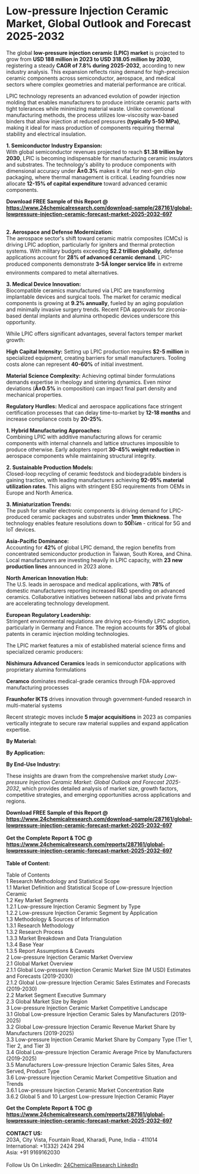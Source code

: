 <h1>Low-pressure Injection Ceramic Market, Global Outlook and Forecast 2025-2032</h1><p>The global <strong>low-pressure injection ceramic (LPIC) market</strong> is projected to grow from <strong>USD 188 million in 2023 to USD 318.05 million by 2030</strong>, registering a steady <strong>CAGR of 7.8% during 2025-2032</strong>, according to new industry analysis. This expansion reflects rising demand for high-precision ceramic components across semiconductor, aerospace, and medical sectors where complex geometries and material performance are critical.</p><p>LPIC technology represents an advanced evolution of powder injection molding that enables manufacturers to produce intricate ceramic parts with tight tolerances while minimizing material waste. Unlike conventional manufacturing methods, the process utilizes low-viscosity wax-based binders that allow injection at reduced pressures <strong>(typically 5-50 MPa)</strong>, making it ideal for mass production of components requiring thermal stability and electrical insulation.</p><p><strong>1. Semiconductor Industry Expansion:</strong><br>
With global semiconductor revenues projected to reach <strong>$1.38 trillion by 2030</strong>, LPIC is becoming indispensable for manufacturing ceramic insulators and substrates. The technology's ability to produce components with dimensional accuracy under <strong>Â±0.3%</strong> makes it vital for next-gen chip packaging, where thermal management is critical. Leading foundries now allocate <strong>12-15% of capital expenditure</strong> toward advanced ceramic components.</p><div><b>Download FREE Sample of this Report @ 
            <a href="https://www.24chemicalresearch.com/download-sample/287161/global-lowpressure-injection-ceramic-forecast-market-2025-2032-697">
            https://www.24chemicalresearch.com/download-sample/287161/global-lowpressure-injection-ceramic-forecast-market-2025-2032-697</a></b></div><br><p><strong>2. Aerospace and Defense Modernization:</strong><br>
The aerospace sector's shift toward ceramic matrix composites (CMCs) is driving LPIC adoption, particularly for igniters and thermal protection systems. With military budgets exceeding <strong>$2.2 trillion globally</strong>, defense applications account for <strong>28% of advanced ceramic demand</strong>. LPIC-produced components demonstrate <strong>3-5Ã longer service life</strong> in extreme environments compared to metal alternatives.</p><p><strong>3. Medical Device Innovation:</strong><br>
Biocompatible ceramics manufactured via LPIC are transforming implantable devices and surgical tools. The market for ceramic medical components is growing at <strong>9.2% annually</strong>, fueled by an aging population and minimally invasive surgery trends. Recent FDA approvals for zirconia-based dental implants and alumina orthopedic devices underscore this opportunity.</p><p>While LPIC offers significant advantages, several factors temper market growth:</p><p><strong>High Capital Intensity:</strong> Setting up LPIC production requires <strong>$2-5 million</strong> in specialized equipment, creating barriers for small manufacturers. Tooling costs alone can represent <strong>40-60%</strong> of initial investment.</p><p><strong>Material Science Complexity:</strong> Achieving optimal binder formulations demands expertise in rheology and sintering dynamics. Even minor deviations (<strong>Â±0.5%</strong> in composition) can impact final part density and mechanical properties.</p><p><strong>Regulatory Hurdles:</strong> Medical and aerospace applications face stringent certification processes that can delay time-to-market by <strong>12-18 months</strong> and increase compliance costs by <strong>20-25%</strong>.</p><p><strong>1. Hybrid Manufacturing Approaches:</strong><br>
Combining LPIC with additive manufacturing allows for ceramic components with internal channels and lattice structures impossible to produce otherwise. Early adopters report <strong>30-45% weight reduction</strong> in aerospace components while maintaining structural integrity.</p><p><strong>2. Sustainable Production Models:</strong><br>
Closed-loop recycling of ceramic feedstock and biodegradable binders is gaining traction, with leading manufacturers achieving <strong>92-95% material utilization rates</strong>. This aligns with stringent ESG requirements from OEMs in Europe and North America.</p><p><strong>3. Miniaturization Trends:</strong><br>
The push for smaller electronic components is driving demand for LPIC-produced ceramic packages and substrates under <strong>1mm thickness</strong>. The technology enables feature resolutions down to <strong>50Î¼m</strong> - critical for 5G and IoT devices.</p><p><strong>Asia-Pacific Dominance:</strong><br>
Accounting for <strong>42%</strong> of global LPIC demand, the region benefits from concentrated semiconductor production in Taiwan, South Korea, and China. Local manufacturers are investing heavily in LPIC capacity, with <strong>23 new production lines</strong> announced in 2023 alone.</p><p><strong>North American Innovation Hub:</strong><br>
The U.S. leads in aerospace and medical applications, with <strong>78%</strong> of domestic manufacturers reporting increased R&amp;D spending on advanced ceramics. Collaborative initiatives between national labs and private firms are accelerating technology development.</p><p><strong>European Regulatory Leadership:</strong><br>
Stringent environmental regulations are driving eco-friendly LPIC adoption, particularly in Germany and France. The region accounts for <strong>35%</strong> of global patents in ceramic injection molding technologies.</p><p>The LPIC market features a mix of established material science firms and specialized ceramic producers:</p><p><strong>Nishimura Advanced Ceramics</strong> leads in semiconductor applications with proprietary alumina formulations</p><p><strong>Ceramco</strong> dominates medical-grade ceramics through FDA-approved manufacturing processes</p><p><strong>Fraunhofer IKTS</strong> drives innovation through government-funded research in multi-material systems</p><p>Recent strategic moves include <strong>5 major acquisitions</strong> in 2023 as companies vertically integrate to secure raw material supplies and expand application expertise.</p><p><strong>By Material:</strong>
	</p><p><strong>By Application:</strong>
	</p><p><strong>By End-Use Industry:</strong>
	</p><p>These insights are drawn from the comprehensive market study <em>Low-pressure Injection Ceramic Market: Global Outlook and Forecast 2025-2032</em>, which provides detailed analysis of market size, growth factors, competitive strategies, and emerging opportunities across applications and regions.</p><div><b>Download FREE Sample of this Report @ 
            <a href="https://www.24chemicalresearch.com/download-sample/287161/global-lowpressure-injection-ceramic-forecast-market-2025-2032-697">
            https://www.24chemicalresearch.com/download-sample/287161/global-lowpressure-injection-ceramic-forecast-market-2025-2032-697</a></b></div><br><div><b>Get the Complete Report & TOC @ 
            <a href="https://www.24chemicalresearch.com/reports/287161/global-lowpressure-injection-ceramic-forecast-market-2025-2032-697">
            https://www.24chemicalresearch.com/reports/287161/global-lowpressure-injection-ceramic-forecast-market-2025-2032-697</a></b></div><br>
            <b>Table of Content:</b><p>Table of Contents<br />
1 Research Methodology and Statistical Scope<br />
1.1 Market Definition and Statistical Scope of Low-pressure Injection Ceramic<br />
1.2 Key Market Segments<br />
1.2.1 Low-pressure Injection Ceramic Segment by Type<br />
1.2.2 Low-pressure Injection Ceramic Segment by Application<br />
1.3 Methodology & Sources of Information<br />
1.3.1 Research Methodology<br />
1.3.2 Research Process<br />
1.3.3 Market Breakdown and Data Triangulation<br />
1.3.4 Base Year<br />
1.3.5 Report Assumptions & Caveats<br />
2 Low-pressure Injection Ceramic Market Overview<br />
2.1 Global Market Overview<br />
2.1.1 Global Low-pressure Injection Ceramic Market Size (M USD) Estimates and Forecasts (2019-2030)<br />
2.1.2 Global Low-pressure Injection Ceramic Sales Estimates and Forecasts (2019-2030)<br />
2.2 Market Segment Executive Summary<br />
2.3 Global Market Size by Region<br />
3 Low-pressure Injection Ceramic Market Competitive Landscape<br />
3.1 Global Low-pressure Injection Ceramic Sales by Manufacturers (2019-2025)<br />
3.2 Global Low-pressure Injection Ceramic Revenue Market Share by Manufacturers (2019-2025)<br />
3.3 Low-pressure Injection Ceramic Market Share by Company Type (Tier 1, Tier 2, and Tier 3)<br />
3.4 Global Low-pressure Injection Ceramic Average Price by Manufacturers (2019-2025)<br />
3.5 Manufacturers Low-pressure Injection Ceramic Sales Sites, Area Served, Product Type<br />
3.6 Low-pressure Injection Ceramic Market Competitive Situation and Trends<br />
3.6.1 Low-pressure Injection Ceramic Market Concentration Rate<br />
3.6.2 Global 5 and 10 Largest Low-pressure Injection Ceramic Player</p><div><b>Get the Complete Report & TOC @ 
            <a href="https://www.24chemicalresearch.com/reports/287161/global-lowpressure-injection-ceramic-forecast-market-2025-2032-697">
            https://www.24chemicalresearch.com/reports/287161/global-lowpressure-injection-ceramic-forecast-market-2025-2032-697</a></b></div><br><b>CONTACT US:</b><br>
            203A, City Vista, Fountain Road, Kharadi, Pune, India - 411014<br>
            International: +1(332) 2424 294<br>
            Asia: +91 9169162030 <br><br>
            Follow Us On LinkedIn: <a href="https://www.linkedin.com/company/24chemicalresearch/">24ChemicalResearch LinkedIn</a>